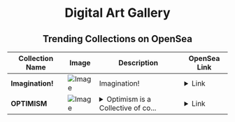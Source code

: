 <div align="center">

# Digital Art Gallery

## Trending Collections on OpenSea

| Collection Name                       | Image                                                                                     | Description                       | OpenSea Link                                                                                          |
|---------------------------------------|-------------------------------------------------------------------------------------------|-----------------------------------|--------------------------------------------------------------------------------------------------------|
| **Imagination!** | ![Image](https://i.seadn.io/s/raw/files/3af1934d45e3b56c9dc4f4bacd49a0c3.jpg?w=500&auto=format?w=200&auto=format) | Imagination! | <details><summary>Link</summary>[Imagination!](https://opensea.io/collection/imagination-183)</details> |
| **OPTIMISM** | ![Image](https://i.seadn.io/s/raw/files/20fb8d1bf28e3edd3d9dec7518cf0b58.jpg?w=500&auto=format?w=200&auto=format) | <details><summary>Optimism is a Collective of co...</summary>Optimism is a Collective of companies, communities, and citizens working together to reward public goods and build a sustainable future for Ethereum</details> | <details><summary>Link</summary>[OPTIMISM](https://opensea.io/collection/optimism-129)</details> |

</div>